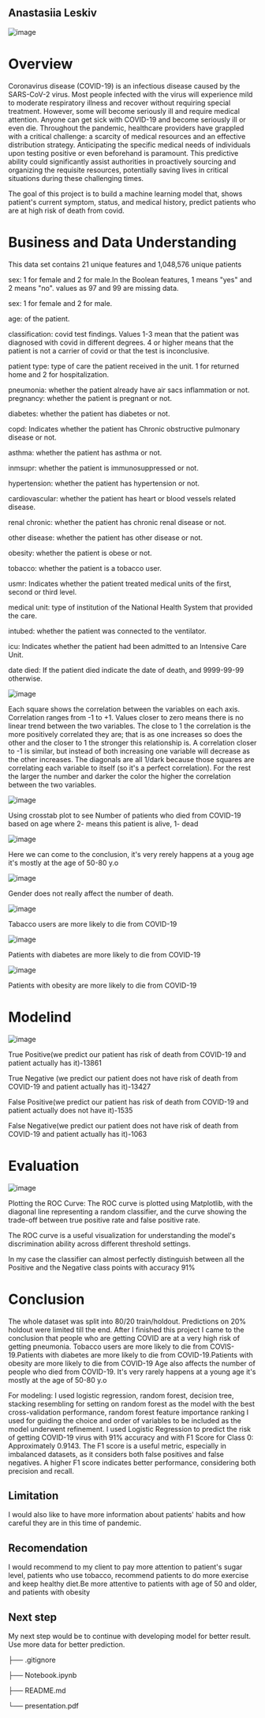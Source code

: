 ## Anastasiia Leskiv

![image](https://github.com/anastasiialeskiv/COVID-19/assets/124845922/9bbee5b3-2584-4003-a19d-919f75e700ea)

# Overview

Coronavirus disease (COVID-19) is an infectious disease caused by the SARS-CoV-2 virus. Most people infected with the virus will experience mild to moderate respiratory illness and recover without requiring special treatment. However, some will become seriously ill and require medical attention. Anyone can get sick with COVID-19 and become seriously ill or even die. 
Throughout the pandemic, healthcare providers have grappled with a critical challenge: a scarcity of medical resources and an effective distribution strategy. Anticipating the specific medical needs of individuals upon testing positive or even beforehand is paramount. This predictive ability could significantly assist authorities in proactively sourcing and organizing the requisite resources, potentially saving lives in critical situations during these challenging times.

The goal of this project is to build a machine learning model that, shows patient's current symptom, status, and medical history, predict patients who are at high risk of death from covid.

# Business and Data Understanding

This data set contains 21 unique features and 1,048,576 unique patients

sex: 1 for female and 2 for male.In the Boolean features, 1 means "yes" and 2 means "no". values as 97 and 99 are missing data.

sex: 1 for female and 2 for male.

age: of the patient.

classification: covid test findings. Values 1-3 mean that the patient was diagnosed with covid in different degrees. 4 or higher means that the patient is not a carrier of covid or that the test is inconclusive.

patient type: type of care the patient received in the unit. 1 for returned home and 2 for hospitalization.

pneumonia: whether the patient already have air sacs inflammation or not. pregnancy: whether the patient is pregnant or not.

diabetes: whether the patient has diabetes or not.

copd: Indicates whether the patient has Chronic obstructive pulmonary disease or not.

asthma: whether the patient has asthma or not.

inmsupr: whether the patient is immunosuppressed or not.

hypertension: whether the patient has hypertension or not.

cardiovascular: whether the patient has heart or blood vessels related disease.

renal chronic: whether the patient has chronic renal disease or not.

other disease: whether the patient has other disease or not.

obesity: whether the patient is obese or not.

tobacco: whether the patient is a tobacco user.

usmr: Indicates whether the patient treated medical units of the first, second or third level.

medical unit: type of institution of the National Health System that provided the care.

intubed: whether the patient was connected to the ventilator.

icu: Indicates whether the patient had been admitted to an Intensive Care Unit.

date died: If the patient died indicate the date of death, and 9999-99-99 otherwise.

![image](https://github.com/anastasiialeskiv/COVID-19/assets/124845922/0340239e-09eb-4c2f-a841-de90ad78f662)

Each square shows the correlation between the variables on each axis. Correlation ranges from -1 to +1. Values closer to zero means there is no linear trend between the two variables. The close to 1 the correlation is the more positively correlated they are; that is as one increases so does the other and the closer to 1 the stronger this relationship is. A correlation closer to -1 is similar, but instead of both increasing one variable will decrease as the other increases. The diagonals are all 1/dark because those squares are correlating each variable to itself (so it's a perfect correlation). For the rest the larger the number and darker the color the higher the correlation between the two variables.

![image](https://github.com/anastasiialeskiv/COVID-19/assets/124845922/e6d64785-b47a-489e-b377-5c46e63336f3)


Using crosstab plot to see Number of patients who died from COVID-19 based on age where 2- means this patient is alive, 1- dead

![image](https://github.com/anastasiialeskiv/COVID-19/assets/124845922/3948909b-135f-4031-807a-470df79906d7)

Here we can come to the conclusion, it's very rerely happens at a youg age it's mostly at the age of 50-80 y.o

![image](https://github.com/anastasiialeskiv/COVID-19/assets/124845922/4ecc9a70-2695-4324-8602-840c26b927d2)

Gender does not really affect the number of death.

![image](https://github.com/anastasiialeskiv/COVID-19/assets/124845922/960efccf-9af8-4f64-8f1b-6f58053af783)

Tabacco users are more likely to die from COVID-19

![image](https://github.com/anastasiialeskiv/COVID-19/assets/124845922/1c39e706-0559-436d-a536-237bbe76e439)

Patients with diabetes are more likely to die from COVID-19

![image](https://github.com/anastasiialeskiv/COVID-19/assets/124845922/4d68c3ed-6ca2-4470-bc5f-3c214778b57e)


Patients with obesity are more likely to die from COVID-19

# Modelind

![image](https://github.com/anastasiialeskiv/COVID-19/assets/124845922/b3ab7c18-5fbf-43a4-b03b-d25c106c0df9)

True Positive(we predict our patient has risk of death from COVID-19 and patient actually has it)-13861

True Negative (we predict our patient does not have risk of death from COVID-19 and patient actually has it)-13427

False Positive(we predict our patient has risk of death from COVID-19 and patient actually does not have it)-1535

False Negative(we predict our patient does not have risk of death from COVID-19 and patient actually has it)-1063


# Evaluation

![image](https://github.com/anastasiialeskiv/COVID-19/assets/124845922/89796730-7e1e-4726-8cda-e153df7327af)

Plotting the ROC Curve: The ROC curve is plotted using Matplotlib, with the diagonal line representing a random classifier, and the curve showing the trade-off between true positive rate and false positive rate.

The ROC curve is a useful visualization for understanding the model's discrimination ability across different threshold settings.

In my case the classifier can almost perfectly distinguish between all the Positive and the Negative class points with accuracy 91%


# Conclusion

The whole dataset was split into 80/20 train/holdout. Predictions on 20% holdout were limited till the end. After I finished this project I came to the conclusion that people who are getting COVID are at a very high risk of getting pneumonia. Tobacco users are more likely to die from COVIS-19.Patients with diabetes are more likely to die from COVID-19.Patients with obesity are more likely to die from COVID-19 Age also affects the number of people who died from COVID-19. It's very rarely happens at a young age it's mostly at the age of 50-80 y.o

For modeling: I used logistic regression, random forest, decision tree, stacking resembling for setting on random forest as the model with the best cross-validation performance, random forest feature importance ranking I used for guiding the choice and order of variables to be included as the model underwent refinement. I used Logistic Regression to predict the risk of getting COVID-19 virus with 91% accuracy and with F1 Score for Class 0: Approximately 0.9143. The F1 score is a useful metric, especially in imbalanced datasets, as it considers both false positives and false negatives. A higher F1 score indicates better performance, considering both precision and recall.

## Limitation

I would also like to have more information about patients' habits and how careful they are in this time of pandemic.

## Recomendation

I would recommend to my client to pay more attention to patient's sugar level, patients who use tobacco, recommend patients to do more exercise and keep healthy diet.Be more attentive to patients with age of 50 and older, and patients with obesity 

## Next step
My next step would be to continue with developing model for better result. Use more data for better prediction.




├── .gitignore

├── Notebook.ipynb

├── README.md

└── presentation.pdf
